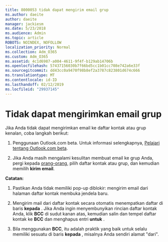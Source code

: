 ```yaml
---
title: 8000053 tidak dapat mengirim email grup
ms.author: daeite
author: daeite
manager: jackiesm
ms.date: 5/23/2018
ms.audience: Admin
ms.topic: article
ROBOTS: NOINDEX, NOFOLLOW
localization_priority: Normal
ms.collection: Adm_O365
ms.custom: Adm_O365
ms.assetid: 4c1d6987-a004-4611-9f4f-b129ab14706b
ms.openlocfilehash: 57437156030b7f66bd5cc1b01cc708e742a6e33f
ms.sourcegitcommit: dd43cc0a9470f98b8ef2a3787c823801d674c666
ms.translationtype: MT
ms.contentlocale: id-ID
ms.lasthandoff: 02/12/2019
ms.locfileid: "29937145"
---
```

# <a name="unable-to-send-group-emails"></a>Tidak dapat mengirimkan email grup

Jika Anda tidak dapat mengirimkan email ke daftar kontak atau grup kenalan, coba langkah berikut:
  
1. Penggunaan Outlook.com beta. Untuk informasi selengkapnya, [Pelajari tentang Outlook.com beta](https://support.office.com/article/e2261c7f-d413-4084-8f22-21282f42d8cf).
    
2. Jika Anda masih mengalami kesulitan membuat email ke grup Anda, pergi kepada [orang-orang](https://outlook.live.com/people/), pilih daftar kontak atau grup, dan kemudian memilih **kirim email**.
    
 **Catatan:**
  
1. Pastikan Anda tidak memiliki pop-up diblokir: mengirim email dari halaman daftar kontak membuka jendela baru.
    
2. Mengirim mail dari daftar kontak secara otomatis menempatkan daftar di baris **kepada** . Jika Anda ingin menyembunyikan rincian daftar kontak Anda, klik **BCC** di sudut kanan atas, kemudian salin dan tempel daftar kontak ke **BCC** dan menghapus entri **untuk** . 
    
3. Bila menggunakan **BCC**, itu adalah praktik yang baik untuk selalu memiliki sesuatu di baris **kepada** , misalnya Anda sendiri alamat "dari". 
    

